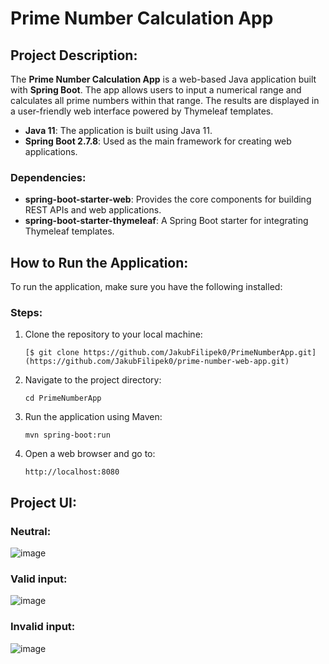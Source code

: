 # Prime Number Calculation App

## Project Description:
The **Prime Number Calculation App** is a web-based Java application built with **Spring Boot**. The app allows users to input a numerical range and calculates all prime numbers within that range. The results are displayed in a user-friendly web interface powered by Thymeleaf templates.

- **Java 11**: The application is built using Java 11.
- **Spring Boot 2.7.8**: Used as the main framework for creating web applications.

### Dependencies:
- **spring-boot-starter-web**: Provides the core components for building REST APIs and web applications.
- **spring-boot-starter-thymeleaf**: A Spring Boot starter for integrating Thymeleaf templates.

## How to Run the Application:
To run the application, make sure you have the following installed:

### Steps:
1. Clone the repository to your local machine:
   ```
   [$ git clone https://github.com/JakubFilipek0/PrimeNumberApp.git](https://github.com/JakubFilipek0/prime-number-web-app.git)
   ```
2. Navigate to the project directory:
   ```
   cd PrimeNumberApp
   ```
3. Run the application using Maven:
   ```
   mvn spring-boot:run
   ```
4. Open a web browser and go to:
   ```
   http://localhost:8080
   ```
## Project UI:

### Neutral:

![image](https://github.com/user-attachments/assets/8822fb30-f9c4-4226-90c9-fa754eda7214)

### Valid input:

![image](https://github.com/user-attachments/assets/f869112b-23f5-4e66-8497-02d3f4c1c772)

### Invalid input:

![image](https://github.com/user-attachments/assets/1ae26aeb-d091-43dd-a713-b9d85f312055)




